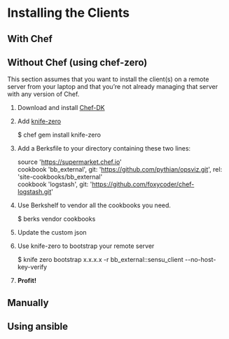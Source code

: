 # Installing the Clients

## With Chef

## Without Chef (using chef-zero)
This section assumes that you want to install the client(s) on a remote server from your laptop and that you’re not already managing that server with any version of Chef.

1. Download and install [Chef-DK](https://downloads.chef.io/chef-dk/)
1. Add [knife-zero](https://github.com/higanworks/knife-zero)

    $ chef gem install knife-zero

1. Add a Berksfile to your directory containing these two lines:

    source 'https://supermarket.chef.io'  
    cookbook 'bb_external', git: 'https://github.com/pythian/opsviz.git', rel: 'site-cookbooks/bb_external'  
    cookbook 'logstash', git: 'https://github.com/foxycoder/chef-logstash.git'

1. Use Berkshelf to vendor all the cookbooks you need.

    $ berks vendor cookbooks

1. Update the custom json
1. Use knife-zero to bootstrap your remote server

    $ knife zero bootstrap x.x.x.x -r bb_external::sensu_client --no-host-key-verify

1. __Profit!__


## Manually

## Using ansible
